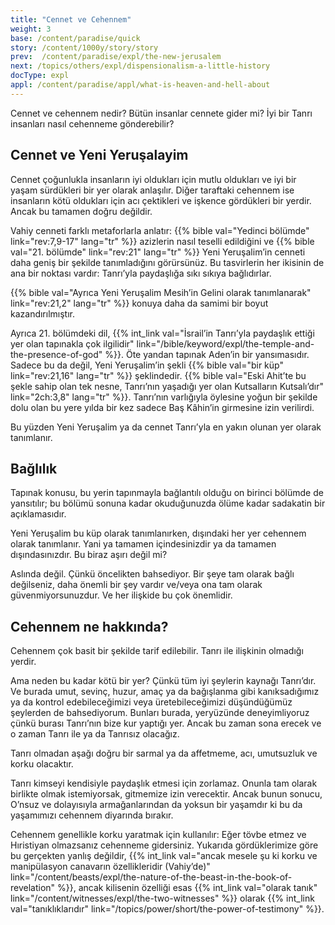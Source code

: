 ```yaml
---
title: "Cennet ve Cehennem"
weight: 3
base: /content/paradise/quick
story: /content/1000y/story/story
prev:  /content/paradise/expl/the-new-jerusalem
next: /topics/others/expl/dispensionalism-a-little-history
docType: expl
appl: /content/paradise/appl/what-is-heaven-and-hell-about
---
```


Cennet ve cehennem nedir? Bütün insanlar cennete gider mi? İyi bir Tanrı insanları nasıl cehenneme gönderebilir?

## Cennet ve Yeni Yeruşalayim

<a name="1d44"></a>
Cennet çoğunlukla insanların iyi oldukları için mutlu oldukları ve iyi bir yaşam sürdükleri bir yer olarak anlaşılır. Diğer taraftaki cehennem ise insanların kötü oldukları için acı çektikleri ve işkence gördükleri bir yerdir. Ancak bu tamamen doğru değildir.

Vahiy cenneti farklı metaforlarla anlatır: {{% bible val="Yedinci bölümde" link="rev:7,9-17" lang="tr" %}} azizlerin nasıl teselli edildiğini ve {{% bible val="21. bölümde" link="rev:21" lang="tr" %}} Yeni Yeruşalim’in cenneti daha geniş bir şekilde tanımladığını görürsünüz. Bu tasvirlerin her ikisinin de ana bir noktası vardır: Tanrı’yla paydaşlığa sıkı sıkıya bağlıdırlar.

{{% bible val="Ayrıca Yeni Yeruşalim Mesih’in Gelini olarak tanımlanarak" link="rev:21,2" lang="tr" %}} konuya daha da samimi bir boyut kazandırılmıştır.

Ayrıca 21. bölümdeki dil, {{% int_link val="İsrail’in Tanrı’yla paydaşlık ettiği yer olan tapınakla çok ilgilidir" link="/bible/keyword/expl/the-temple-and-the-presence-of-god" %}}. Öte yandan tapınak Aden’in bir yansımasıdır. Sadece bu da değil, Yeni Yeruşalim’in şekli {{% bible val="bir küp" link="rev:21,16" lang="tr" %}} şeklindedir. {{% bible val="Eski Ahit’te bu şekle sahip olan tek nesne, Tanrı’nın yaşadığı yer olan Kutsalların Kutsalı’dır" link="2ch:3,8" lang="tr" %}}. Tanrı’nın varlığıyla öylesine yoğun bir şekilde dolu olan bu yere yılda bir kez sadece Baş Kâhin’in girmesine izin verilirdi.

Bu yüzden Yeni Yeruşalim ya da cennet Tanrı’yla en yakın olunan yer olarak tanımlanır.

## Bağlılık

<a name="a2fa"></a>
Tapınak konusu, bu yerin tapınmayla bağlantılı olduğu on birinci bölümde de yansıtılır; bu bölümü sonuna kadar okuduğunuzda ölüme kadar sadakatin bir açıklamasıdır.

Yeni Yeruşalim bu küp olarak tanımlanırken, dışındaki her yer cehennem olarak tanımlanır. Yani ya tamamen içindesinizdir ya da tamamen dışındasınızdır. Bu biraz aşırı değil mi?

Aslında değil. Çünkü öncelikten bahsediyor. Bir şeye tam olarak bağlı değilseniz, daha önemli bir şey vardır ve/veya ona tam olarak güvenmiyorsunuzdur. Ve her ilişkide bu çok önemlidir.

## Cehennem ne hakkında?

<a name="5170"></a>
Cehennem çok basit bir şekilde tarif edilebilir. Tanrı ile ilişkinin olmadığı yerdir.

Ama neden bu kadar kötü bir yer? Çünkü tüm iyi şeylerin kaynağı Tanrı’dır. Ve burada umut, sevinç, huzur, amaç ya da bağışlanma gibi kanıksadığımız ya da kontrol edebileceğimizi veya üretebileceğimizi düşündüğümüz şeylerden de bahsediyorum. Bunları burada, yeryüzünde deneyimliyoruz çünkü burası Tanrı’nın bize kur yaptığı yer. Ancak bu zaman sona erecek ve o zaman Tanrı ile ya da Tanrısız olacağız.

Tanrı olmadan aşağı doğru bir sarmal ya da affetmeme, acı, umutsuzluk ve korku olacaktır.

Tanrı kimseyi kendisiyle paydaşlık etmesi için zorlamaz. Onunla tam olarak birlikte olmak istemiyorsak, gitmemize izin verecektir. Ancak bunun sonucu, O’nsuz ve dolayısıyla armağanlarından da yoksun bir yaşamdır ki bu da yaşamımızı cehennem diyarında bırakır.

Cehennem genellikle korku yaratmak için kullanılır: Eğer tövbe etmez ve Hıristiyan olmazsanız cehenneme gidersiniz. Yukarıda gördüklerimize göre bu gerçekten yanlış değildir, {{% int_link val="ancak mesele şu ki korku ve manipülasyon canavarın özellikleridir (Vahiy’de)" link="/content/beasts/expl/the-nature-of-the-beast-in-the-book-of-revelation" %}}, ancak kilisenin özelliği esas {{% int_link val="olarak tanık" link="/content/witnesses/expl/the-two-witnesses" %}} olarak {{% int_link val="tanıklıklarıdır" link="/topics/power/short/the-power-of-testimony" %}}.


